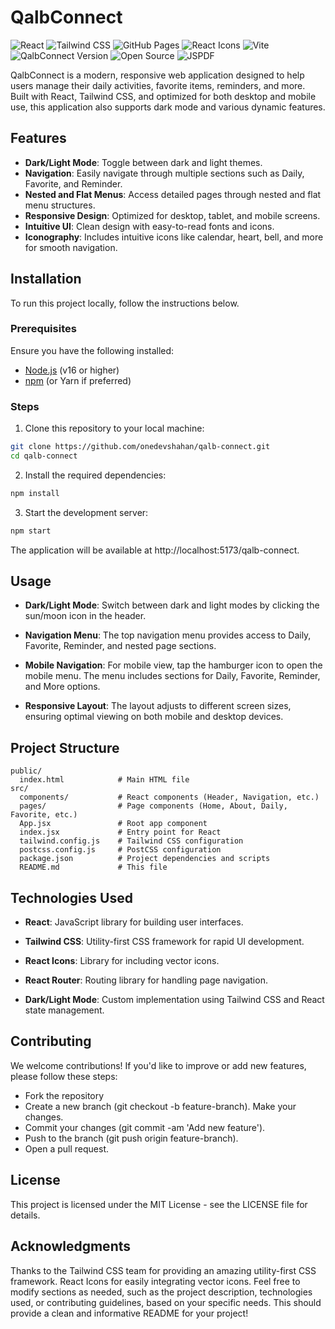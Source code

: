 # QalbConnect 
![React](https://img.shields.io/badge/React-18.3.1-blue)
![Tailwind CSS](https://img.shields.io/badge/TailwindCSS-3.4.17-blueviolet)
![GitHub Pages](https://img.shields.io/badge/Deployed-GitHub%20Pages-brightgreen)
![React Icons](https://img.shields.io/badge/React%20Icons-5.4.0-yellow)
![Vite](https://img.shields.io/badge/Vite-6.0.5-red)
![QalbConnect Version](https://img.shields.io/badge/QalbConnect-%201.0.0-green)
![Open Source](https://img.shields.io/badge/Open%20Source-%E2%9D%A4-red?style=flat)
![JSPDF](https://img.shields.io/badge/JSPDF-2.5.2-blueviolet)


QalbConnect is a modern, responsive web application designed to help users manage their daily activities, favorite items, reminders, and more. Built with React, Tailwind CSS, and optimized for both desktop and mobile use, this application also supports dark mode and various dynamic features.

## Features

- **Dark/Light Mode**: Toggle between dark and light themes.
- **Navigation**: Easily navigate through multiple sections such as Daily, Favorite, and Reminder.
- **Nested and Flat Menus**: Access detailed pages through nested and flat menu structures.
- **Responsive Design**: Optimized for desktop, tablet, and mobile screens.
- **Intuitive UI**: Clean design with easy-to-read fonts and icons.
- **Iconography**: Includes intuitive icons like calendar, heart, bell, and more for smooth navigation.

## Installation

To run this project locally, follow the instructions below.

### Prerequisites

Ensure you have the following installed:
- [Node.js](https://nodejs.org/en/) (v16 or higher)
- [npm](https://www.npmjs.com/) (or Yarn if preferred)

### Steps

1. Clone this repository to your local machine:

```bash
git clone https://github.com/onedevshahan/qalb-connect.git
cd qalb-connect
```
2. Install the required dependencies:

```bash
npm install
```

3. Start the development server:

```bash
npm start
```
The application will be available at http://localhost:5173/qalb-connect.

## Usage

- **Dark/Light Mode**: Switch between dark and light modes by clicking the sun/moon icon in the header.

- **Navigation Menu**: The top navigation menu provides access to Daily, Favorite, Reminder, and nested page sections.

- **Mobile Navigation**: For mobile view, tap the hamburger icon to open the mobile menu. The menu includes sections for Daily, Favorite, Reminder, and More options.

- **Responsive Layout**: The layout adjusts to different screen sizes, ensuring optimal viewing on both mobile and desktop devices.

## Project Structure
```
public/
  index.html            # Main HTML file
src/
  components/           # React components (Header, Navigation, etc.)
  pages/                # Page components (Home, About, Daily, Favorite, etc.)
  App.jsx               # Root app component
  index.jsx             # Entry point for React
  tailwind.config.js    # Tailwind CSS configuration
  postcss.config.js     # PostCSS configuration
  package.json          # Project dependencies and scripts
  README.md             # This file
```

## Technologies Used

- **React**: JavaScript library for building user interfaces.

- **Tailwind CSS**: Utility-first CSS framework for rapid UI development.

- **React Icons**: Library for including vector icons.
- **React Router**: Routing library for handling page navigation.
- **Dark/Light Mode**: Custom implementation using Tailwind CSS and React state management.

## Contributing
We welcome contributions! If you'd like to improve or add new features, please follow these steps:

- Fork the repository
- Create a new branch (git checkout -b feature-branch).
Make your changes.
- Commit your changes (git commit -am 'Add new feature').
- Push to the branch (git push origin feature-branch).
- Open a pull request.

## License
This project is licensed under the MIT License - see the LICENSE file for details.

## Acknowledgments
Thanks to the Tailwind CSS team for providing an amazing utility-first CSS framework.
React Icons for easily integrating vector icons.
Feel free to modify sections as needed, such as the project description, technologies used, or contributing guidelines, based on your specific needs. This should provide a clean and informative README for your project!